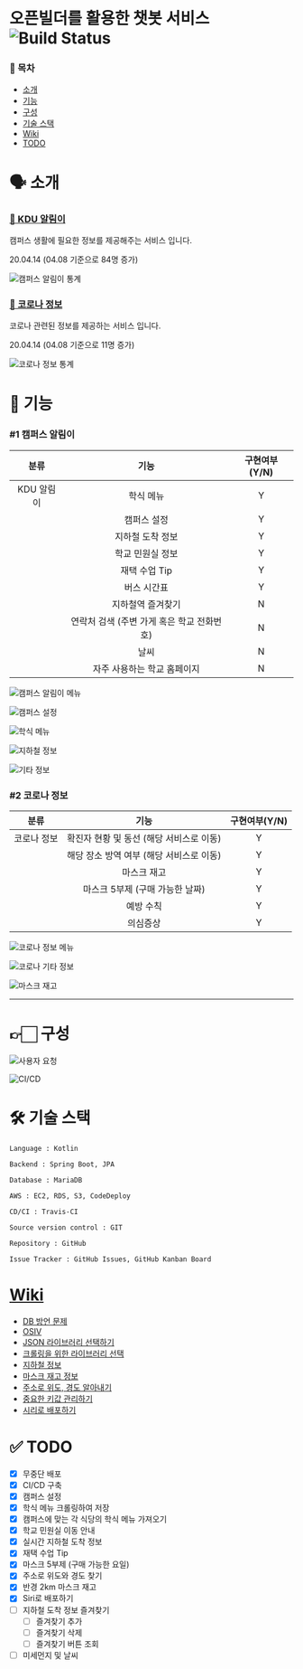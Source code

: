 # 오픈빌더를 활용한 챗봇 서비스 ![Build Status](https://travis-ci.org/hyojaekim/chatbot.svg?branch=master)

### 📜 목차
* [소개](https://github.com/hyojaekim/chatbot#-%EC%86%8C%EA%B0%9C)
* [기능](https://github.com/hyojaekim/chatbot#-%EA%B8%B0%EB%8A%A5)
* [구성](https://github.com/hyojaekim/chatbot#-%EA%B5%AC%EC%84%B1)
* [기술 스택](https://github.com/hyojaekim/chatbot#-%EA%B8%B0%EC%88%A0-%EC%8A%A4%ED%83%9D)
* [Wiki](https://github.com/hyojaekim/chatbot#wiki)
* [TODO](https://github.com/hyojaekim/chatbot#-todo)

# 🗣 소개

### [🏫 KDU 알림이](https://pf.kakao.com/_hdxaVj)

캠퍼스 생활에 필요한 정보를 제공해주는 서비스 입니다.

20.04.14 (04.08 기준으로 84명 증가)

![캠퍼스 알림이 통계](src/main/resources/static/img/캠퍼스알림이통계.png)

### [🦠 코로나 정보](https://pf.kakao.com/_hUrGxb)

코로나 관련된 정보를 제공하는 서비스 입니다.

20.04.14 (04.08 기준으로 11명 증가)

![코로나 정보 통계](src/main/resources/static/img/코로나정보통계.png)

# 🧩 기능

### #1 캠퍼스 알림이

| 분류 | 기능 | 구현여부(Y/N) |
| :---: | :---: | :---: |
| KDU 알림이 | 학식 메뉴 | Y |
| | 캠퍼스 설정 | Y |
| | 지하철 도착 정보 | Y |
| | 학교 민원실 정보 | Y |
| | 재택 수업 Tip | Y |
| | 버스 시간표 | Y |
| | 지하철역 즐겨찾기 | N |
| | 연락처 검색 (주변 가게 혹은 학교 전화번호) | N |
| | 날씨 | N |
| | 자주 사용하는 학교 홈페이지 | N |

![캠퍼스 알림이 메뉴](src/main/resources/static/img/캠퍼스알림이메뉴.png)

![캠퍼스 설정](src/main/resources/static/img/캠퍼스설정.png)

![학식 메뉴](src/main/resources/static/img/학식메뉴.png)

![지하철 정보](src/main/resources/static/img/지하철정보.png)

![기타 정보](src/main/resources/static/img/기타.png)

### #2 코로나 정보

| 분류 | 기능 | 구현여부(Y/N) |
| :---: | :---: | :---: |
| 코로나 정보 | 확진자 현황 및 동선 (해당 서비스로 이동) | Y |
| | 해당 장소 방역 여부 (해당 서비스로 이동) | Y |
| | 마스크 재고 | Y |
| | 마스크 5부제 (구매 가능한 날짜) | Y |
| | 예방 수칙 | Y |
| | 의심증상 | Y |

![코로나 정보 메뉴](src/main/resources/static/img/코로나정보메뉴.png)

![코로나 기타 정보](src/main/resources/static/img/코로나기타정보.png)

![마스크 재고](src/main/resources/static/img/마스크재고.png)

---

# 👉🏻 구성

![사용자 요청](src/main/resources/static/img/flow.png)

![CI/CD](src/main/resources/static/img/flow2.png)

# 🛠 기술 스택

```
Language : Kotlin

Backend : Spring Boot, JPA

Database : MariaDB

AWS : EC2, RDS, S3, CodeDeploy

CD/CI : Travis-CI
 
Source version control : GIT

Repository : GitHub

Issue Tracker : GitHub Issues, GitHub Kanban Board
```

# [Wiki](https://github.com/hyojaekim/chatbot/wiki)

- [DB 방언 문제](https://github.com/hyojaekim/chatbot/wiki/DB-%EB%B0%A9%EC%96%B8-%EB%AC%B8%EC%A0%9C-(MySQL5InnoDBDialect-Deprecated))
- [OSIV](https://github.com/hyojaekim/chatbot/wiki/OSIV-(Open-Session-In-View)-%EB%AC%B8%EC%A0%9C%EC%A0%90)
- [JSON 라이브러리 선택하기](https://github.com/hyojaekim/chatbot/wiki/JSON-%EB%9D%BC%EC%9D%B4%EB%B8%8C%EB%9F%AC%EB%A6%AC-%EC%84%A0%ED%83%9D-%EA%B8%B0%EC%A4%80)
- [크롤링을 위한 라이브러리 선택](https://github.com/hyojaekim/chatbot/wiki/%ED%81%AC%EB%A1%A4%EB%A7%81%EC%9D%84-%EC%9C%84%ED%95%9C-%EB%9D%BC%EC%9D%B4%EB%B8%8C%EB%9F%AC%EB%A6%AC-%EC%84%A0%EC%A0%95-(Jsoup))
- [지하철 정보](https://github.com/hyojaekim/chatbot/wiki/%EC%8B%A4%EC%8B%9C%EA%B0%84-%EC%A7%80%ED%95%98%EC%B2%A0-%EC%A0%95%EB%B3%B4)
- [마스크 재고 정보](https://github.com/hyojaekim/chatbot/wiki/%EB%A7%88%EC%8A%A4%ED%81%AC-%EC%9E%AC%EA%B3%A0-%EC%A0%95%EB%B3%B4-%EC%98%88%EC%8B%9C)
- [주소로 위도, 경도 알아내기](https://github.com/hyojaekim/chatbot/wiki/%EC%A3%BC%EC%86%8C-%EC%9C%84%EB%8F%84,-%EA%B2%BD%EB%8F%84-%EC%95%8C%EC%95%84%EB%82%B4%EA%B8%B0)
- [중요한 키값 관리하기](https://hyojaedev.tistory.com/13)
- [시리로 배포하기](https://hyojaedev.tistory.com/15)

# ✅ TODO

- [x] 무중단 배포
- [x] CI/CD 구축
- [x] 캠퍼스 설정
- [x] 학식 메뉴 크롤링하여 저장
- [x] 캠퍼스에 맞는 각 식당의 학식 메뉴 가져오기
- [x] 학교 민원실 이동 안내
- [x] 실시간 지하철 도착 정보
- [x] 재택 수업 Tip
- [x] 마스크 5부제 (구매 가능한 요일)
- [x] 주소로 위도와 경도 찾기
- [x] 반경 2km 마스크 재고
- [x] Siri로 배포하기
- [ ] 지하철 도착 정보 즐겨찾기
  - [ ] 즐겨찾기 추가
  - [ ] 즐겨찾기 삭제
  - [ ] 즐겨찾기 버튼 조회
- [ ] 미세먼지 및 날씨